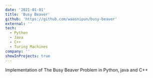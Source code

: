 ```yaml
---
date: '2021-01-01'
title: 'Busy Beaver'
github: 'https://github.com/waasnipun/busy-beaver'
external: ''
tech:
  - Python
  - Java
  - C++
  - Turing Machines
company: ''
showInProjects: true
---
```


Implementation of The Busy Beaver Problem in Python, java and C++
